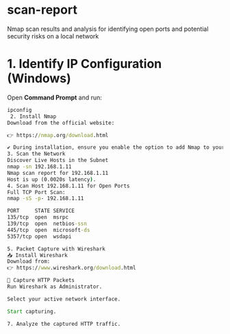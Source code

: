 # scan-report
Nmap scan results and analysis for identifying open ports and potential security risks on a local network
# 1. Identify IP Configuration (Windows)

Open **Command Prompt** and run:

```cmd
ipconfig
 2. Install Nmap
Download from the official website:

👉 https://nmap.org/download.html

✔️ During installation, ensure you enable the option to add Nmap to your system PATH.
3. Scan the Network
Discover Live Hosts in the Subnet
nmap -sn 192.168.1.11
Nmap scan report for 192.168.1.11
Host is up (0.0020s latency).
4. Scan Host 192.168.1.11 for Open Ports
Full TCP Port Scan:
nmap -sS -p- 192.168.1.11

PORT     STATE SERVICE
135/tcp  open  msrpc
139/tcp  open  netbios-ssn
445/tcp  open  microsoft-ds
5357/tcp open  wsdapi

5. Packet Capture with Wireshark
📥 Install Wireshark
Download from:
👉 https://www.wireshark.org/download.html

🧪 Capture HTTP Packets
Run Wireshark as Administrator.

Select your active network interface.

Start capturing.

7. Analyze the captured HTTP traffic.
